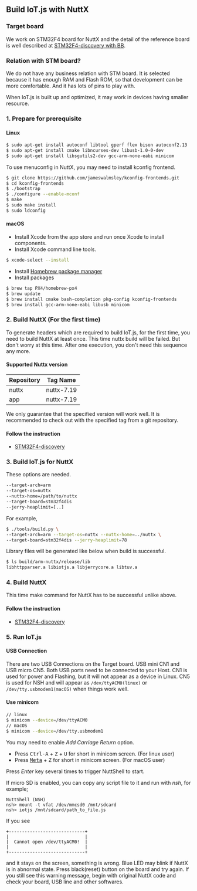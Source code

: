 ## Build IoT.js with NuttX

### Target board
We work on STM32F4 board for NuttX and the detail of the reference board is well described at [STM32F4-discovery with BB](http://www.st.com/web/en/catalog/tools/FM116/SC959/SS1532/LN1199/PF255417).

### Relation with STM board?
We do not have any business relation with STM board. It is selected because it has enough RAM and Flash ROM, so that development can be more comfortable. And it has lots of pins to play with.

When IoT.js is built up and optimized, it may work in devices having smaller resource.


### 1. Prepare for prerequisite
#### Linux

```bash
$ sudo apt-get install autoconf libtool gperf flex bison autoconf2.13
$ sudo apt-get install cmake libncurses-dev libusb-1.0-0-dev
$ sudo apt-get install libsgutils2-dev gcc-arm-none-eabi minicom
```

To use menuconfig in NuttX, you may need to install kconfig frontend.

```bash
$ git clone https://github.com/jameswalmsley/kconfig-frontends.git
$ cd kconfig-frontends
$ ./bootstrap
$ ./configure --enable-mconf
$ make
$ sudo make install
$ sudo ldconfig
```

#### macOS

* Install Xcode from the app store and run once Xcode to install components.
* Install Xcode command line tools.
```bash
$ xcode-select --install
```
* Install [Homebrew package manager](http://brew.sh/)
* Install packages
```bash
$ brew tap PX4/homebrew-px4
$ brew update
$ brew install cmake bash-completion pkg-config kconfig-frontends
$ brew install gcc-arm-none-eabi libusb minicom
```

### 2. Build NuttX (For the first time)

To generate headers which are required to build IoT.js, for the first time, you need to build NuttX at least once. This time nuttx build will be failed. But don't worry at this time. After one execution, you don't need this sequence any more.

#### Supported Nuttx version
|Repository|Tag Name|
|----------|:------:|
| nuttx | nuttx-7.19 |
| app | nuttx-7.19 |

We only guarantee that the specified version will work well. It is recommended to check out with the specified tag from a git repository.


#### Follow the instruction
* [STM32F4-discovery](../targets/nuttx/stm32f4dis/README.md)


### 3. Build IoT.js for NuttX

These options are needed.
```bash
--target-arch=arm
--target-os=nuttx
--nuttx-home=/path/to/nuttx
--target-board=stm32f4dis
--jerry-heaplimit=[..]
```

For example,
```bash
$ ./tools/build.py \
--target-arch=arm --target-os=nuttx --nuttx-home=../nuttx \
--target-board=stm32f4dis --jerry-heaplimit=78
```

Library files will be generated like below when build is successful.

```bash
$ ls build/arm-nuttx/release/lib
libhttpparser.a libiotjs.a libjerrycore.a libtuv.a
```

### 4. Build NuttX

This time make command for NuttX has to be successful unlike above.

#### Follow the instruction
* [STM32F4-discovery](../targets/nuttx/stm32f4dis/README.md)

### 5. Run IoT.js

#### USB Connection

There are two USB Connections on the Target board. USB mini CN1 and USB micro CN5. Both USB ports need to be connected to your Host. CN1 is used for power and Flashing, but it will not appear as a device in Linux. CN5 is used for NSH and will appear as `/dev/ttyACM0(linux)` or  `/dev/tty.usbmodem1(macOS)` when things work well.

#### Use minicom

```bash
// linux
$ minicom --device=/dev/ttyACM0
// macOS
$ minicom --device=/dev/tty.usbmodem1

```
You may need to enable _Add Carriage Return_ option.
* Press <kbd>Ctrl-A</kbd> + <kbd>Z</kbd> + <kbd>U</kbd> for short in minicom screen. (For linux user)
* Press <kbd>[Meta](http://osxdaily.com/2013/02/01/use-option-as-meta-key-in-mac-os-x-terminal/)</kbd> + <kbd>Z</kbd> for short in minicom screen. (For macOS user)

Press _Enter_ key several times to trigger NuttShell to start.

If micro SD is enabled, you can copy any script file to it and run with _nsh_, for example;
```
NuttShell (NSH)
nsh> mount -t vfat /dev/mmcsd0 /mnt/sdcard
nsh> iotjs /mnt/sdcard/path_to_file.js
```

If you see
```
+-----------------------------+                  
|                             |                  
|  Cannot open /dev/ttyACM0!  |                  
|                             |                  
+-----------------------------+
```
and it stays on the screen, something is wrong. Blue LED may blink if NuttX is in abnormal state. Press black(reset) button on the board and try again. If you still see this warning message, begin with original NuttX code and check your board, USB line and other softwares.
